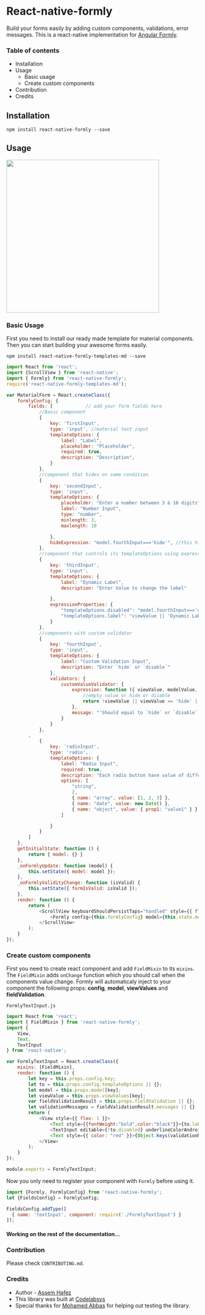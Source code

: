 React-native-formly
===================

Build your forms easily by adding custom components, validations, error messages. 
This is a react-native implementation for [Angular Formly](https://github.com/formly-js/angular-formly). 
### Table of contents
* Installation
* Usage
	* Basic usage 
	* Create custom components
* Contribution
* Credits 

## Installation
```
npm install react-native-formly --save
```
## Usage
<img src="https://github.com/Assem-Hafez/react-native-formly/blob/master/examples/FormlyDemo/app/md_template_example/preview.gif" width="400"/>

### Basic Usage
First you need to install our ready made template for material components. Then you can start building your awesome forms easily.

```
npm install react-native-formly-templates-md --save
```

```js
import React from 'react';
import {ScrollView } from 'react-native';
import { Formly} from 'react-native-formly';
require('react-native-formly-templates-md');

var MaterialForm = React.createClass({
    formlyConfig: {
        fields: [            // add your form fields here
            //Basic component            
            {
                key: 'firstInput',
                type: 'input', //material text input
                templateOptions: {
                    label: "Label",
                    placeholder: "Placeholder",
                    required: true,
                    description: "Description",
                }
            },
            //component that hides on some condition
            {
                key: 'secondInput',
                type: 'input',
                templateOptions: {
                    placeholder: "Enter a number between 3 & 10 digits",
                    label: "Number Input",
                    type: "number",
                    minlength: 3,
                    maxlength: 10

                },
                hideExpression: "model.fourthInput==='hide'", //this hides the input when the fourth input value equals 'hide'
            },
            //component that controls its templateOptions using expressionProperties
            {
                key: 'thirdInput',
                type: 'input',
                templateOptions: {
                    label: "Dynamic Label",
                    description: "Enter Value to change the label"

                },
                expressionProperties: {
                    "templateOptions.disabled": "model.fourthInput==='disable'", //this disables the input when the fourth input value equals 'disable'
                    "templateOptions.label": "viewValue || 'Dynamic Label'" //this changes the input when the label depending on the value
                }
            },
            //components with custom validator
            {
                key: 'fourthInput',
                type: 'input',
                templateOptions: {
                    label: "Custom Validation Input",
                    description: "Enter `hide` or `disable`"
                },
                validators: {
                    customValueValidator: {
                        expression: function ({ viewValue, modelValue, param }) {
                            //empty value or hide or disable
                            return !viewValue || viewValue == 'hide' || viewValue == 'disable';
                        },
                        message: "'Should equal to `hide` or `disable`'"
                    }
                }
            },
	    ,
            {
                key: 'radioInput',
                type: 'radio',
                templateOptions: {
                    label: "Radio Input",
                    required: true,
                    description: "Each radio button have value of different type",
                    options: [
                        "string",
                        2,
                        { name: "array", value: [1, 2, 3] },
                        { name: "date", value: new Date() },
                        { name: "object", value: { prop1: "value1" } }
                    ]

                }
            }
        ]
    },
    getInitialState: function () {
        return { model: {} }
    },
    _onFormlyUpdate: function (model) {
        this.setState({ model: model });
    },
    _onFormlyValidityChange: function (isValid) {
        this.setState({ formIsValid: isValid });
    },
    render: function () {
        return (
            <ScrollView keyboardShouldPersistTaps="handled" style={{ flex: 1 }}>
                <Formly config={this.formlyConfig} model={this.state.model} onFormlyUpdate={this._onFormlyUpdate} onFormlyValidityChange={this._onFormlyValidityChange} />
            </ScrollView>
        );
    }
});
```

### Create custom components
First you need to create react component and add `FieldMixin` to its `mixins`. The `FieldMixin` adds `onChange` function which you should call when the components value change.  Formly will automaticaly inject to your component the following props: **config**, **model**, **viewValues** and **fieldValidation**.  

`FormlyTextInput.js` 
```js
import React from 'react';
import { FieldMixin } from 'react-native-formly';
import {
    View,
    Text,
    TextInput
} from 'react-native';

var FormlyTextInput = React.createClass({
    mixins: [FieldMixin],
    render: function () {
        let key = this.props.config.key;
        let to = this.props.config.templateOptions || {};
        let model = this.props.model[key];
        let viewValue = this.props.viewValues[key];
        var fieldValidationResult = this.props.fieldValidation || {};
        let validationMessages = fieldValidationResult.messages || {}
        return (
            <View style={{ flex: 1 }}>
                <Text style={{fontWeight:"bold",color:"black"}}>{to.label}</Text>
                <TextInput editable={!to.disabled} underlineColorAndroid={fieldValidationResult.isValid ? "green" : "red"} value={model || viewValue} placeholder={to.placeholder} onChangeText={this.onChange} />
                <Text style={{ color: "red" }}>{Object.keys(validationMessages).length != 0 ? Object.values(validationMessages)[0] : null}</Text>
            </View>
        );
    }
});

module.exports = FormlyTextInput;
```
Now you only need to register your component with `Formly` before using it.

```js
import {Formly, FormlyConfig} from 'react-native-formly';
let {FieldsConfig} = FormlyConfig;

FieldsConfig.addType([
  { name: 'textInput', component: require('./FormlyTextInput') }
]);
```
#### **Working on the rest of the documentation...** 

### Contribution
Please check `CONTRIBUTING.md`.

### Credits
* Author - [Assem Hafez](https://github.com/Assem-Hafez)
* This library was built at [Codelabsys](http://www.codelabsys.com/)
* Special thanks for [Mohamed Abbas](https://github.com/Mohamed-Abbas) for helping out testing the library.
